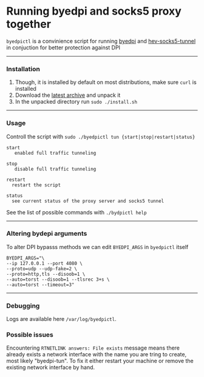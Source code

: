 <h1>Running byedpi and socks5 proxy together</h1>

`byedpictl` is a convinience script for running [byedpi](https://github.com/hufrea/byedpi) and [hev-socks5-tunnel](https://github.com/heiher/hev-socks5-tunnel) in conjuction for better protection against DPI

<hr>

<h3>Installation</h3>

1) Though, it is installed by default on most distributions, make sure `curl` is installed
2) Download the [latest archive](https://github.com/maximilionus/byedpictl/archive/refs/heads/master.zip) and unpack it
3) In the unpacked directory run `sudo ./install.sh`

<hr>
  
<h3>Usage</h3>

Controll the script with `sudo ./byedpictl tun {start|stop|restart|status}`

```
start
   enabled full traffic tunneling

stop
   disable full traffic tunneling

restart
  restart the script

status
  see current status of the proxy server and socks5 tunnel
```

See the list of possible commands with `./bydpictl help`
  
<hr>
  
<h3>Altering bydepi arguments</h3>

To alter DPI bypasss methods we can edit `BYEDPI_ARGS` in `byedpictl` itself

```
BYEDPI_ARGS="\
--ip 127.0.0.1 --port 4080 \
--proto=udp --udp-fake=2 \
--proto=http,tls --disoob=1 \
--auto=torst --disoob=1 --tlsrec 3+s \
--auto=torst --timeout=3"
```

<hr>

<h3>Debugging</h3>

Logs are available here `/var/log/byedpictl`.

<h3>Possible issues</h3>

Encountering `RTNETLINK answers: File exists` message means there already exists a network interface with the name you are tring to create, most likely "byedpi-tun".
To fix it either restart your machine or remove the existing network interface by hand.

